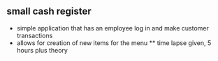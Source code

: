 ## small cash register
* simple application that has an employee log in and make customer transactions
* allows for creation of new items for the menu 
** time lapse given, 5 hours plus theory
